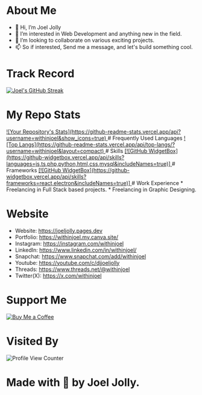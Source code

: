 # About Me
* 👋 Hi, I’m Joel Jolly
* 👀 I’m interested in Web Development and anything new in the field.
* 💞️ I’m looking to collaborate on various exciting projects.
* 📫 So if interested, Send me a message, and let's build something cool.

# Track Record
<a href="https://github.com/withinJoel">
  <img src="https://streak-stats.demolab.com?user=withinjoel&theme=github-dark" alt="Joel's GitHub Streak">
</a>

# My Repo Stats
<a href="https://github.com/withinJoel">
![Your Repository's Stats](https://github-readme-stats.vercel.app/api?username=withinjoel&show_icons=true)
</a>
# Frequently Used Languages
<a href="https://github.com/withinJoel">
  ![Top Langs](https://github-readme-stats.vercel.app/api/top-langs/?username=withinjoel&layout=compact)
</a>
# Skills
<a href="https://github.com/withinJoel">
  [![GitHub WidgetBox](https://github-widgetbox.vercel.app/api/skills?languages=js,ts,php,python,html,css,mysql&includeNames=true)]
</a>
# Frameworks
<a href="https://github.com/withinJoel">
  [![GitHub WidgetBox](https://github-widgetbox.vercel.app/api/skills?frameworks=react,electron&includeNames=true)]
</a>
# Work Experience
* Freelancing in Full Stack based projects.
* Freelancing in Graphic Designing.

# Website
* Website: https://joeljolly.pages.dev
* Portfolio: https://withinjoel.my.canva.site/
* Instagram: https://instagram.com/withinjoel
* LinkedIn: https://www.linkedin.com/in/withinjoel/
* Snapchat: https://www.snapchat.com/add/withinjoel
* Youtube: https://youtube.com/c/djjoeljolly
* Threads: https://www.threads.net/@withinjoel
* Twitter(X): https://x.com/withinjoel

# Support Me
[![Buy Me a Coffee](https://img.shields.io/badge/Buy%20Me%20a%20Coffee-Donate-orange?style=for-the-badge&logo=buy-me-a-coffee)](https://www.buymeacoffee.com/withinjoel)

# Visited By
![Profile View Counter](https://komarev.com/ghpvc/?username=withinjoel)
# Made with 💖 by Joel Jolly.
